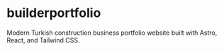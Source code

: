 # builderportfolio
Modern Turkish construction business portfolio website built with Astro, React, and Tailwind CSS.
